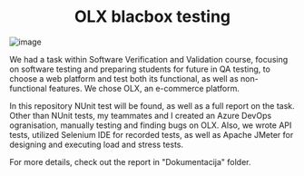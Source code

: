 <h1 align="center">OLX blacbox testing</h1>

![image](https://github.com/AHromic1/Olx-blackbox-testing/assets/115954313/b878c706-779a-43b5-a8dc-8d786611583e)

We had a task within Software Verification and Validation course, focusing on software testing and preparing students for future in QA testing, to choose a web platform and test both its functional, as well as non-functional features. We chose OLX, an e-commerce platform. 

In this repository NUnit test will be found, as well as a full report on the task. Other than NUnit tests, my teammates and I created an Azure DevOps ogranisation, manually testing and finding bugs on OLX. Also, we wrote API tests, utilized Selenium IDE for recorded tests, as well as Apache JMeter for designing and executing load and stress tests. 

For more details, check out the report in "Dokumentacija" folder. 




